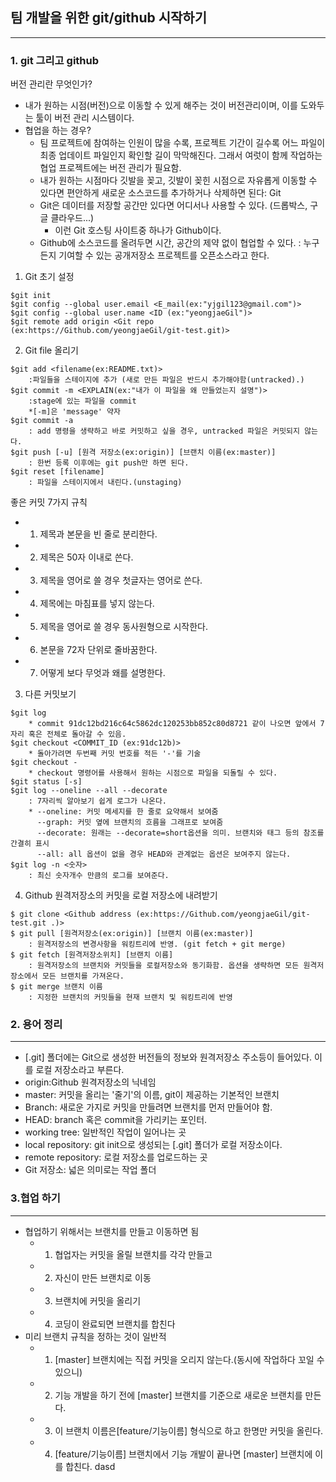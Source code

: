 ## 팀 개발을 위한 git/github 시작하기
---
### 1. git 그리고 github
버전 관리란 무엇인가?  
- 내가 원하는 시점(버전)으로 이동할 수 있게 해주는 것이 버전관리이며, 이를 도와두는 툴이 버전 관리 시스템이다.
- 협업을 하는 경우?
    - 팀 프로젝트에 참여하는 인원이 많을 수록, 프로젝트 기간이 길수록 어느 파일이 최종 업데이트 파일인지 확인할 길이 막막해진다. 그래서 여럿이 함께 작업하는 협업 프로젝트에는 버전 관리가 필요함.
    - 내가 원하는 시점마다 깃발을 꽂고, 깃발이 꽂힌 시점으로 자유롭게 이동할 수 있다면 편안하게 새로운 소스코드를 추가하거나 삭제하면 된다: Git
    - Git은 데이터를 저장할 공간만 있다면 어디서나 사용할 수 있다. (드롭박스, 구글 클라우드...)
        - 이런 Git 호스팅 사이트중 하나가 Github이다.
    - Github에 소스코드를 올려두면 시간, 공간의 제약 없이 협업할 수 있다. : 누구든지 기여할 수 있는 공개저장소 프로젝트를 오픈소스라고 한다.

1) Git 초기 설정
```
$git init
$git config --global user.email <E_mail(ex:"yjgil123@gmail.com")>
$git config --global user.name <ID (ex:"yeongjaeGil")>
$git remote add origin <Git repo (ex:https://Github.com/yeongjaeGil/git-test.git)>
```

2) Git file 올리기
```
$git add <filename(ex:README.txt)>
    :파일들을 스테이지에 추가 (새로 만든 파일은 반드시 추가해야함(untracked).)
$git commit -m <EXPLAIN(ex:"내가 이 파일을 왜 만들었는지 설명")> 
    :stage에 있는 파일을 commit
    *[-m]은 'message' 약자 
$git commit -a
    : add 명령을 생략하고 바로 커밋하고 싶을 경우, untracked 파일은 커밋되지 않는다.
$git push [-u] [원격 저장소(ex:origin)] [브랜치 이름(ex:master)]
    : 한번 등록 이후에는 git push만 하면 된다.
$git reset [filename]
    : 파일을 스테이지에서 내린다.(unstaging)
```
좋은 커밋 7가지 규칙
- 1. 제목과 본문을 빈 줄로 분리한다.
- 2. 제목은 50자 이내로 쓴다.
- 3. 제목을 영어로 쓸 경우 첫글자는 영어로 쓴다.
- 4. 제목에는 마침표를 넣지 않는다.
- 5. 제목을 영어로 쓸 경우 동사원형으로 시작한다.
- 6. 본문을 72자 단위로 줄바꿈한다.
- 7. 어떻게 보다 무엇과 왜를 설명한다.

3) 다른 커밋보기  
```
$git log  
    * commit 91dc12bd216c64c5862dc120253bb852c80d8721 같이 나오면 앞에서 7자리 혹은 전체로 돌아갈 수 있음.  
$git checkout <COMMIT_ID (ex:91dc12b)>
    * 돌아가려면 두번째 커밋 번호를 적든 '-'를 기술  
$git checkout -   
    * checkout 명령어를 사용해서 원하는 시점으로 파일을 되돌릴 수 있다.  
$git status [-s]
$git log --oneline --all --decorate
    : 7자리씩 알아보기 쉽게 로그가 나온다.
    * --oneline: 커밋 메세지를 한 줄로 요약해서 보여줌
      --graph: 커밋 옆에 브랜치의 흐름을 그래프로 보여줌
      --decorate: 원래는 --decorate=short옵션을 의미. 브랜치와 태그 등의 참조를 간결히 표시
      --all: all 옵션이 없을 경우 HEAD와 관계없는 옵션은 보여주지 않는다.
$git log -n <숫자>
    : 최신 숫자개수 만큼의 로그를 보여준다.
```

4) Github 원격저장소의 커밋을 로컬 저장소에 내려받기 
```
$ git clone <Github address (ex:https://Github.com/yeongjaeGil/git-test.git .)>
$ git pull [원격저장소(ex:origin)] [브랜치 이름(ex:master)]
    : 원격저장소의 변경사항을 워킹트리에 반영. (git fetch + git merge)
$ git fetch [원격저장소위치] [브랜치 이름]
    : 원격저장소의 브랜치와 커밋들을 로컬저장소와 동기화함. 옵션을 생략하면 모든 원격저장소에서 모든 브랜치를 가져온다.
$ git merge 브랜치 이름
    : 지정한 브랜치의 커밋들을 현재 브랜치 및 워킹트리에 반영

```

### 2. 용어 정리
---
- [.git] 폴더에는 Git으로 생성한 버전들의 정보와 원격저장소 주소등이 들어있다. 이를 로컬 저장소라고 부른다.  
- origin:Github 원격저장소의 닉네임
- master: 커밋을 올리는 '줄기'의 이름, git이 제공하는 기본적인 브랜치
- Branch: 새로운 가지로 커밋을 만들려면 브랜치를 먼저 만들어야 함.
- HEAD: branch 혹은 commit을 가리키는 포인터.
- working tree: 일반적인 작업이 일어나는 곳
- local repository: git init으로 생성되는 [.git] 폴더가 로컬 저장소이다.
- remote repository: 로컬 저장소를 업로드하는 곳
- Git 저장소: 넓은 의미로는 작업 폴더

### 3.협업 하기
---
- 협업하기 위해서는 브랜치를 만들고 이동하면 됨
    - 1) 협업자는 커밋을 올릴 브랜치를 각각 만들고
    - 2) 자신이 만든 브랜치로 이동
    - 3) 브랜치에 커밋을 올리기
    - 4) 코딩이 완료되면 브랜치를 합친다
- 미리 브랜치 규칙을 정하는 것이 일반적
    - 1) [master] 브랜치에는 직접 커밋을 오리지 않는다.(동시에 작업하다 꼬일 수 있으니)
    - 2) 기능 개발을 하기 전에 [master] 브랜치를 기준으로 새로운 브랜치를 만든다.
    - 3) 이 브랜치 이름은[feature/기능이름] 형식으로 하고 한명만 커밋을 올린다.
    - 4) [feature/기능이름] 브랜치에서 기능 개발이 끝나면 [master] 브랜치에 이를 합친다.
    dasd